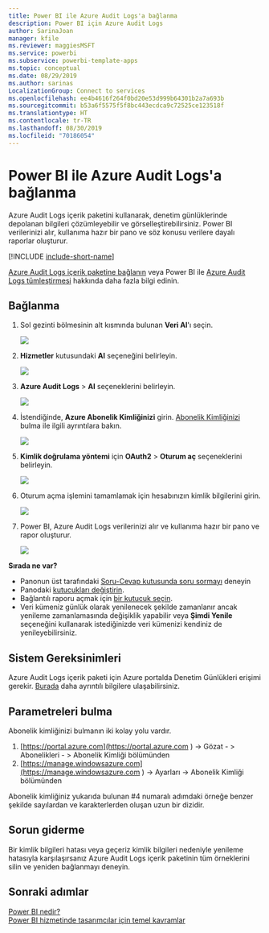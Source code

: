 ```yaml
---
title: Power BI ile Azure Audit Logs'a bağlanma
description: Power BI için Azure Audit Logs
author: SarinaJoan
manager: kfile
ms.reviewer: maggiesMSFT
ms.service: powerbi
ms.subservice: powerbi-template-apps
ms.topic: conceptual
ms.date: 08/29/2019
ms.author: sarinas
LocalizationGroup: Connect to services
ms.openlocfilehash: ee4b4616f264f0bd20e53d999b64301b2a7a693b
ms.sourcegitcommit: b53a6f5575f5f8bc443ecdca9c72525ce123518f
ms.translationtype: HT
ms.contentlocale: tr-TR
ms.lasthandoff: 08/30/2019
ms.locfileid: "70186054"
---
```

# <a name="connect-to-azure-audit-logs-with-power-bi"></a>Power BI ile Azure Audit Logs'a bağlanma
Azure Audit Logs içerik paketini kullanarak, denetim günlüklerinde depolanan bilgileri çözümleyebilir ve görselleştirebilirsiniz. Power BI verilerinizi alır, kullanıma hazır bir pano ve söz konusu verilere dayalı raporlar oluşturur.

[!INCLUDE [include-short-name](./includes/service-deprecate-content-packs.md)]

[Azure Audit Logs içerik paketine bağlanın](https://app.powerbi.com/getdata/services/azure-audit-logs) veya Power BI ile [Azure Audit Logs tümleştirmesi](https://powerbi.microsoft.com/integrations/azure-audit-logs) hakkında daha fazla bilgi edinin.

## <a name="how-to-connect"></a>Bağlanma
1. Sol gezinti bölmesinin alt kısmında bulunan **Veri Al**'ı seçin.  
   
    ![](media/service-connect-to-azure-audit-logs/getdata.png)
2. **Hizmetler** kutusundaki **Al** seçeneğini belirleyin.  
   
    ![](media/service-connect-to-azure-audit-logs/services.png) 
3. **Azure Audit Logs** > **Al** seçeneklerini belirleyin.  
   
   ![](media/service-connect-to-azure-audit-logs/azureauditlogs.png)
4. İstendiğinde, **Azure Abonelik Kimliğinizi** girin. [Abonelik Kimliğinizi](#FindingParams) bulma ile ilgili ayrıntılara bakın.   
   
    ![](media/service-connect-to-azure-audit-logs/parameters.png)
5. **Kimlik doğrulama yöntemi** için **OAuth2** \> **Oturum aç** seçeneklerini belirleyin.
   
    ![](media/service-connect-to-azure-audit-logs/creds.png)
6. Oturum açma işlemini tamamlamak için hesabınızın kimlik bilgilerini girin.
   
    ![](media/service-connect-to-azure-audit-logs/login.png)
7. Power BI, Azure Audit Logs verilerinizi alır ve kullanıma hazır bir pano ve rapor oluşturur. 
   
    ![](media/service-connect-to-azure-audit-logs/dashboard.png)

**Sırada ne var?**

* Panonun üst tarafındaki [Soru-Cevap kutusunda soru sormayı](consumer/end-user-q-and-a.md) deneyin
* Panodaki [kutucukları değiştirin](service-dashboard-edit-tile.md).
* Bağlantılı raporu açmak için [bir kutucuk seçin](consumer/end-user-tiles.md).
* Veri kümeniz günlük olarak yenilenecek şekilde zamanlanır ancak yenileme zamanlamasında değişiklik yapabilir veya **Şimdi Yenile** seçeneğini kullanarak istediğinizde veri kümenizi kendiniz de yenileyebilirsiniz.

## <a name="system-requirements"></a>Sistem Gereksinimleri
Azure Audit Logs içerik paketi için Azure portalda Denetim Günlükleri erişimi gerekir. [Burada](/azure/azure-resource-manager/resource-group-audit/) daha ayrıntılı bilgilere ulaşabilirsiniz.

<a name="FindingParams"></a>

## <a name="finding-parameters"></a>Parametreleri bulma
Abonelik kimliğinizi bulmanın iki kolay yolu vardır.

1. [https://portal.azure.com](https://portal.azure.com ) -&gt; Gözat - &gt; Abonelikleri - &gt; Abonelik Kimliği bölümünden
2. [https://manage.windowsazure.com](https://manage.windowsazure.com ) -&gt; Ayarları  -&gt; Abonelik Kimliği bölümünden

Abonelik kimliğiniz yukarıda bulunan \#4 numaralı adımdaki örneğe benzer şekilde sayılardan ve karakterlerden oluşan uzun bir dizidir. 

## <a name="troubleshooting"></a>Sorun giderme
Bir kimlik bilgileri hatası veya geçeriz kimlik bilgileri nedeniyle yenileme hatasıyla karşılaşırsanız Azure Audit Logs içerik paketinin tüm örneklerini silin ve yeniden bağlanmayı deneyin.

## <a name="next-steps"></a>Sonraki adımlar
[Power BI nedir?](power-bi-overview.md)  
[Power BI hizmetinde tasarımcılar için temel kavramlar](service-basic-concepts.md)  

